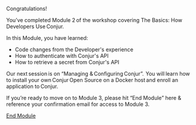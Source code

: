
Congratulations!  

You’ve completed Module 2 of the workshop covering The Basics: How Developers Use Conjur.  

In this Module, you have learned: 

* Code changes from the Developer's experience
* How to authenticate with Conjur's API
* How to retrieve a secret from Conjur's API

Our next session is on “Managing & Configuring Conjur”.  You will learn how to install your own Conjur Open Source on a Docker host and enroll an application to Conjur.   

If you’re ready to move on to Module 3, please hit “End Module” here & reference your confirmation email for access to Module 3.

[End Module](https://cyberark.com)
<style>
.social-share.row, #next-tutorial{
    display: none;
}
</style>
